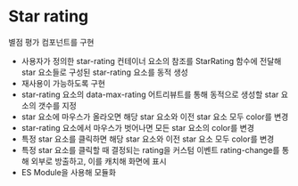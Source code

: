 # Star rating

별점 평가 컴포넌트를 구현

- 사용자가 정의한 star-rating 컨테이너 요소의 참조를 StarRating 함수에 전달해 star 요소들로 구성된 star-rating 요소를 동적 생성
- 재사용이 가능하도록 구현
- star-rating 요소의 data-max-rating 어트리뷰트를 통해 동적으로 생성할 star 요소의 갯수를 지정
- star 요소에 마우스가 올라오면 해당 star 요소와 이전 star 요소 모두 color를 변경
- star-rating 요소에서 마우스가 벗어나면 모든 star 요소의 color를 변경
- 특정 star 요소를 클릭하면 해당 star 요소와 이전 star 요소 모두 color를 변경
- 특정 star 요소를 클릭할 때 결정되는 rating을 커스텀 이벤트 rating-change를 통해 외부로 방출하고, 이를 캐치해 화면에 표시
- ES Module을 사용해 모듈화
